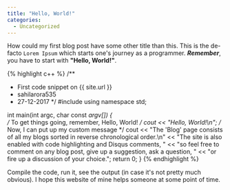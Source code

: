 ```yaml
---
title: "Hello, World!"
categories:
  - Uncategorized
---
```


How could my first blog post have some other title than this. This is the de-facto `Lorem Ipsum` which starts one\'s journey as a programmer. ***Remember***, you have to start with **\"Hello, World!\"**.


{% highlight c++ %}
/**
 * First code snippet on {{ site.url }}
 * sahilarora535
 * 27-12-2017
 */ 
#include <iostream>
using namespace std;

int main(int argc, char const *argv[])
{	
	/* To get things going, remember, Hello, World! */
	cout << "Hello, World!\n";
	/* Now, I can put up my custom message */
	cout << "The 'Blog' page consists of all my blogs sorted in reverse chronological order.\n"
			 << "The site is also enabled with code highlighting and Disqus comments, "
			 << "so feel free to comment on any blog post, give up a suggestion, ask a question, "
			 << "or fire up a discussion of your choice.";
	return 0;
}
{% endhighlight %}

Compile the code, run it, see the output (in case it\'s not pretty much obvious). 
I hope this website of mine helps someone at some point of time.
